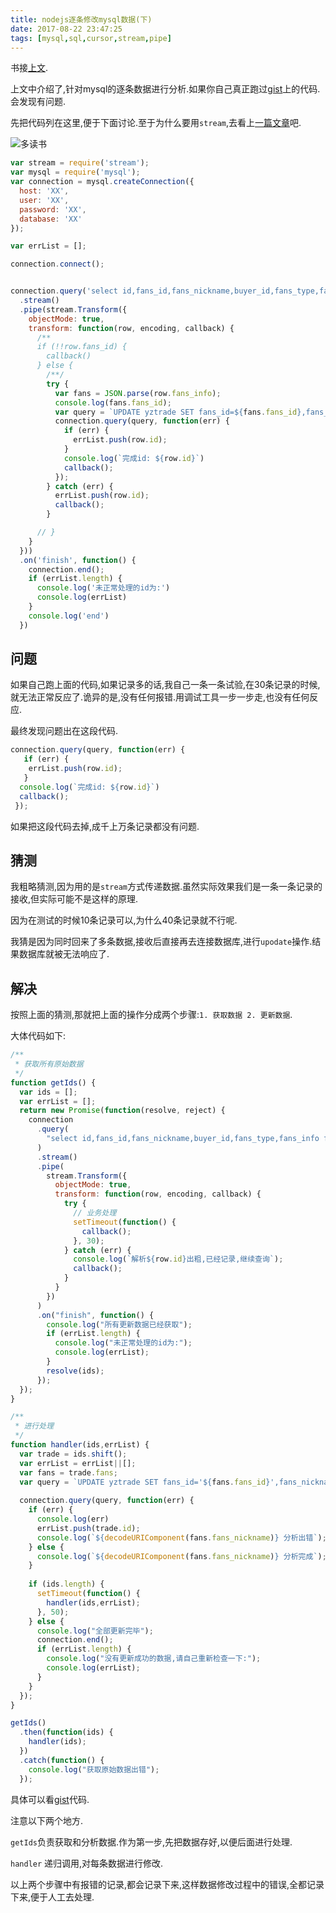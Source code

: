 ```yaml
---
title: nodejs逐条修改mysql数据(下)
date: 2017-08-22 23:47:25
tags: [mysql,sql,cursor,stream,pipe]
---
```


书接[上文](http://jsfun.info/2017/08/18/nodejs%E4%B8%AD%E5%AF%B9mysql%E6%B8%B8%E6%A0%87%E7%9A%84%E6%93%8D%E4%BD%9C/).

上文中介绍了,针对mysql的逐条数据进行分析.如果你自己真正跑过[gist](https://gist.github.com/StoneRen/b64ff25b43903616ae095dea1961fc8c)上的代码.会发现有问题.



先把代码列在这里,便于下面讨论.至于为什么要用`stream`,去看上[一篇文章](http://jsfun.info/2017/08/18/nodejs%E4%B8%AD%E5%AF%B9mysql%E6%B8%B8%E6%A0%87%E7%9A%84%E6%93%8D%E4%BD%9C/)吧.

![多读书](http://ou1djxzjh.bkt.clouddn.com/blog/image/6af89bc8gw1f8sehf3x4jj20k00k0q7c.jpg-sm)
<!-- more -->

```js
var stream = require('stream');
var mysql = require('mysql');
var connection = mysql.createConnection({
  host: 'XX',
  user: 'XX',
  password: 'XX',
  database: 'XX'
});

var errList = [];

connection.connect();


connection.query('select id,fans_id,fans_nickname,buyer_id,fans_type,fans_info from yztrade')
  .stream()
  .pipe(stream.Transform({
    objectMode: true,
    transform: function(row, encoding, callback) {
      /**
      if (!!row.fans_id) {
        callback()
      } else {
        /**/
        try {
          var fans = JSON.parse(row.fans_info);
          console.log(fans.fans_id);
          var query = `UPDATE yztrade SET fans_id=${fans.fans_id},fans_nickname='${fans.fans_nickname}',buyer_id=${fans.buyer_id},fans_type=${fans.fans_type} where id=${row.id}`;
          connection.query(query, function(err) {
            if (err) {
              errList.push(row.id);
            }
            console.log(`完成id: ${row.id}`)
            callback();
          });
        } catch (err) {
          errList.push(row.id);
          callback();
        }

      // }
    }
  }))
  .on('finish', function() {
    connection.end();
    if (errList.length) {
      console.log('未正常处理的id为:')
      console.log(errList)
    }
    console.log('end')
  })
```

## 问题

如果自己跑上面的代码,如果记录多的话,我自己一条一条试验,在30条记录的时候,就无法正常反应了.诡异的是,没有任何报错.用调试工具一步一步走,也没有任何反应.

最终发现问题出在这段代码.

```js
connection.query(query, function(err) {
   if (err) {
    errList.push(row.id);
   }
  console.log(`完成id: ${row.id}`)
  callback();
 });
```
如果把这段代码去掉,成千上万条记录都没有问题.



## 猜测
我粗略猜测,因为用的是`stream`方式传递数据.虽然实际效果我们是一条一条记录的接收,但实际可能不是这样的原理.

因为在测试的时候10条记录可以,为什么40条记录就不行呢.

我猜是因为同时回来了多条数据,接收后直接再去连接数据库,进行`upodate`操作.结果数据库就被无法响应了.

## 解决

按照上面的猜测,那就把上面的操作分成两个步骤:`1. 获取数据 2. 更新数据`.

大体代码如下:

```js
/**
 * 获取所有原始数据
 */
function getIds() {
  var ids = [];
  var errList = [];
  return new Promise(function(resolve, reject) {
    connection
      .query(
        "select id,fans_id,fans_nickname,buyer_id,fans_type,fans_info from yztrade"
      )
      .stream()
      .pipe(
        stream.Transform({
          objectMode: true,
          transform: function(row, encoding, callback) {
            try {
              // 业务处理
              setTimeout(function() {
                callback();
              }, 30);
            } catch (err) {
              console.log(`解析${row.id}出粗,已经记录,继续查询`);
              callback();
            }
          }
        })
      )
      .on("finish", function() {
        console.log("所有更新数据已经获取");
        if (errList.length) {
          console.log("未正常处理的id为:");
          console.log(errList);
        }
        resolve(ids);
      });
  });
}

/**
 * 进行处理
 */
function handler(ids,errList) {
  var trade = ids.shift();
  var errList = errList||[];
  var fans = trade.fans;
  var query = `UPDATE yztrade SET fans_id='${fans.fans_id}',fans_nickname='${fans.fans_nickname}',buyer_id='${fans.buyer_id}',fans_type='${fans.fans_type}' where id=${trade.id}`;
 
  connection.query(query, function(err) {
    if (err) {
      console.log(err)
      errList.push(trade.id);
      console.log(`${decodeURIComponent(fans.fans_nickname)} 分析出错`);
    } else {
      console.log(`${decodeURIComponent(fans.fans_nickname)} 分析完成`);
    }
    
    if (ids.length) {
      setTimeout(function() {
        handler(ids,errList);
      }, 50);
    } else {
      console.log("全部更新完毕");
      connection.end();
      if (errList.length) {
        console.log("没有更新成功的数据,请自己重新检查一下:");
        console.log(errList);
      }
    }
  });
}

getIds()
  .then(function(ids) {
    handler(ids);
  })
  .catch(function() {
    console.log("获取原始数据出错");
  });
 ```


具体可以看[gist](https://gist.github.com/StoneRen/b362b00613c408407ef5e821549015f1)代码.

注意以下两个地方.

`getIds`负责获取和分析数据.作为第一步,先把数据存好,以便后面进行处理.

`handler` 递归调用,对每条数据进行修改.

以上两个步骤中有报错的记录,都会记录下来,这样数据修改过程中的错误,全都记录下来,便于人工去处理.